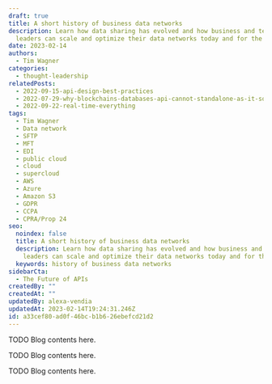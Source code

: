 ```yaml
---
draft: true
title: A short history of business data networks
description: Learn how data sharing has evolved and how business and technology
  leaders can scale and optimize their data networks today and for the future
date: 2023-02-14
authors:
  - Tim Wagner
categories:
  - thought-leadership
relatedPosts:
  - 2022-09-15-api-design-best-practices
  - 2022-07-29-why-blockchains-databases-api-cannot-standalone-as-it-solutions
  - 2022-09-22-real-time-everything
tags:
  - Tim Wagner
  - Data network
  - SFTP
  - MFT
  - EDI
  - public cloud
  - cloud
  - supercloud
  - AWS
  - Azure
  - Amazon S3
  - GDPR
  - CCPA
  - CPRA/Prop 24
seo:
  noindex: false
  title: A short history of business data networks
  description: Learn how data sharing has evolved and how business and technology
    leaders can scale and optimize their data networks today and for the future
  keywords: history of business data networks
sidebarCta:
  - The Future of APIs
createdBy: ""
createdAt: ""
updatedBy: alexa-vendia
updatedAt: 2023-02-14T19:24:31.246Z
id: a33cef80-ad0f-46bc-b1b6-26ebefcd21d2
---
```


TODO Blog contents here.

TODO Blog contents here.

TODO Blog contents here.